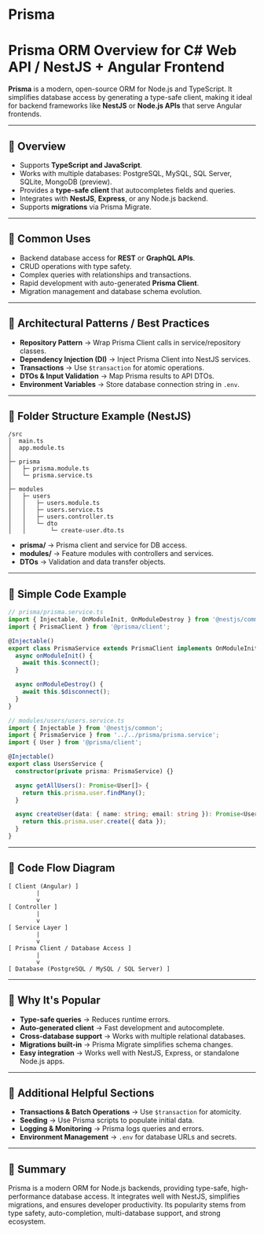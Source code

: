 # Prisma 

# Prisma ORM Overview for C# Web API / NestJS + Angular Frontend

**Prisma** is a modern, open-source ORM for Node.js and TypeScript. It simplifies database access by generating a type-safe client, making it ideal for backend frameworks like **NestJS** or **Node.js APIs** that serve Angular frontends.

---

## 🔹 Overview

* Supports **TypeScript and JavaScript**.
* Works with multiple databases: PostgreSQL, MySQL, SQL Server, SQLite, MongoDB (preview).
* Provides a **type-safe client** that autocompletes fields and queries.
* Integrates with **NestJS**, **Express**, or any Node.js backend.
* Supports **migrations** via Prisma Migrate.

---

## 🔹 Common Uses

* Backend database access for **REST** or **GraphQL APIs**.
* CRUD operations with type safety.
* Complex queries with relationships and transactions.
* Rapid development with auto-generated **Prisma Client**.
* Migration management and database schema evolution.

---

## 🔹 Architectural Patterns / Best Practices

* **Repository Pattern** → Wrap Prisma Client calls in service/repository classes.
* **Dependency Injection (DI)** → Inject Prisma Client into NestJS services.
* **Transactions** → Use `$transaction` for atomic operations.
* **DTOs & Input Validation** → Map Prisma results to API DTOs.
* **Environment Variables** → Store database connection string in `.env`.

---

## 🔹 Folder Structure Example (NestJS)

```
/src
│  main.ts
│  app.module.ts
│
├─ prisma
│   ├─ prisma.module.ts
│   └─ prisma.service.ts
│
├─ modules
│   ├─ users
│   │   ├─ users.module.ts
│   │   ├─ users.service.ts
│   │   ├─ users.controller.ts
│   │   └─ dto
│   │       └─ create-user.dto.ts
```

* **prisma/** → Prisma client and service for DB access.
* **modules/** → Feature modules with controllers and services.
* **DTOs** → Validation and data transfer objects.

---

## 🔹 Simple Code Example

```ts
// prisma/prisma.service.ts
import { Injectable, OnModuleInit, OnModuleDestroy } from '@nestjs/common';
import { PrismaClient } from '@prisma/client';

@Injectable()
export class PrismaService extends PrismaClient implements OnModuleInit, OnModuleDestroy {
  async onModuleInit() {
    await this.$connect();
  }

  async onModuleDestroy() {
    await this.$disconnect();
  }
}

// modules/users/users.service.ts
import { Injectable } from '@nestjs/common';
import { PrismaService } from '../../prisma/prisma.service';
import { User } from '@prisma/client';

@Injectable()
export class UsersService {
  constructor(private prisma: PrismaService) {}

  async getAllUsers(): Promise<User[]> {
    return this.prisma.user.findMany();
  }

  async createUser(data: { name: string; email: string }): Promise<User> {
    return this.prisma.user.create({ data });
  }
}
```

---

## 🔹 Code Flow Diagram

```
[ Client (Angular) ]
        |
        v
[ Controller ]
        |
        v
[ Service Layer ]
        |
        v
[ Prisma Client / Database Access ]
        |
        v
[ Database (PostgreSQL / MySQL / SQL Server) ]
```

---

## 🔹 Why It's Popular

* **Type-safe queries** → Reduces runtime errors.
* **Auto-generated client** → Fast development and autocomplete.
* **Cross-database support** → Works with multiple relational databases.
* **Migrations built-in** → Prisma Migrate simplifies schema changes.
* **Easy integration** → Works well with NestJS, Express, or standalone Node.js apps.

---

## 🔹 Additional Helpful Sections

* **Transactions & Batch Operations** → Use `$transaction` for atomicity.
* **Seeding** → Use Prisma scripts to populate initial data.
* **Logging & Monitoring** → Prisma logs queries and errors.
* **Environment Management** → `.env` for database URLs and secrets.

---

## 🔹 Summary

Prisma is a modern ORM for Node.js backends, providing type-safe, high-performance database access. It integrates well with NestJS, simplifies migrations, and ensures developer productivity. Its popularity stems from type safety, auto-completion, multi-database support, and strong ecosystem.

